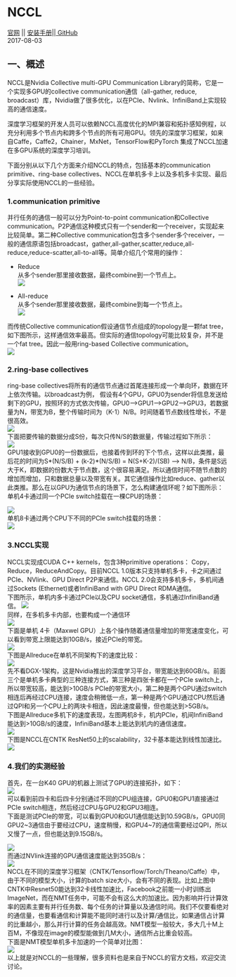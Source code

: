 # NCCL  
[官网](https://developer.nvidia.com/nccl)  || [安装手册](https://docs.nvidia.com/deeplearning/sdk/nccl-install-guide/index.html)||[ 
GitHub](https://github.com/NVIDIA/nccl)     
2017-08-03  
## 一、概述  
NCCL是Nvidia Collective multi-GPU Communication Library的简称，它是一个实现多GPU的collective communication通信（all-gather, reduce, broadcast）库，Nvidia做了很多优化，以在PCIe、Nvlink、InfiniBand上实现较高的通信速度。

深度学习框架的开发人员可以依赖NCCL高度优化的MPI兼容和拓扑感知例程，以充分利用多个节点内和跨多个节点的所有可用GPU。领先的深度学习框架，如来自Caffe，Caffe2，Chainer，MxNet，TensorFlow和PyTorch 集成了NCCL加速在多GPU系统的深度学习培训。   
   
下面分别从以下几个方面来介绍NCCL的特点，包括基本的communication primitive、ring-base collectives、NCCL在单机多卡上以及多机多卡实现、最后分享实际使用NCCL的一些经验。   
### 1.communication primitive   
并行任务的通信一般可以分为Point-to-point communication和Collective communication。P2P通信这种模式只有一个sender和一个receiver，实现起来比较简单。第二种Collective communication包含多个sender多个receiver，一般的通信原语包括broadcast，gather,all-gather,scatter,reduce,all-reduce,reduce-scatter,all-to-all等。简单介绍几个常用的操作：   
* Reduce   
从多个sender那里接收数据，最终combine到一个节点上。    
 ![](../imgs/14.png)   

* All-reduce  
从多个sender那里接收数据，最终combine到每一个节点上。  
![](../imgs/15.png)   

而传统Collective communication假设通信节点组成的topology是一颗fat tree，如下图所示，这样通信效率最高。但实际的通信topology可能比较复杂，并不是一个fat tree。因此一般用ring-based Collective communication。   
![](../imgs/48.png)
### 2.ring-base collectives
ring-base collectives将所有的通信节点通过首尾连接形成一个单向环，数据在环上依次传输。以broadcast为例， 假设有4个GPU，GPU0为sender将信息发送给剩下的GPU，按照环的方式依次传输，GPU0-->GPU1-->GPU2-->GPU3，若数据量为N，带宽为B，整个传输时间为（K-1）N/B。时间随着节点数线性增长，不是很高效。   
![](../imgs/16.png)   
下面把要传输的数据分成S份，每次只传N/S的数据量，传输过程如下所示：   
![](../imgs/17.png)   
GPU1接收到GPU0的一份数据后，也接着传到环的下个节点，这样以此类推，最后花的时间为S*(N/S/B) + (k-2)*(N/S/B) = N(S+K-2)/(SB) --> N/B，条件是S远大于K，即数据的份数大于节点数，这个很容易满足。所以通信时间不随节点数的增加而增加，只和数据总量以及带宽有关。其它通信操作比如reduce、gather以此类推。那么在以GPU为通信节点的场景下，怎么构建通信环呢？如下图所示：   
单机4卡通过同一个PCIe switch挂载在一棵CPU的场景：   

![](../imgs/18.png)   
单机8卡通过两个CPU下不同的PCIe switch挂载的场景：   
![](../imgs/19.png)   

### 3.NCCL实现  
NCCL实现成CUDA C++ kernels，包含3种primitive operations： Copy，Reduce，ReduceAndCopy。目前NCCL 1.0版本只支持单机多卡，卡之间通过PCIe、NVlink、GPU Direct P2P来通信。NCCL 2.0会支持多机多卡，多机间通过Sockets (Ethernet)或者InfiniBand with GPU Direct RDMA通信。    
下图所示，单机内多卡通过PCIe以及CPU socket通信，多机通过InfiniBand通信。
![](../imgs/20.png)   
同样，在多机多卡内部，也要构成一个通信环   
![](../imgs/21.png)   
下面是单机 4卡（Maxwel GPU）上各个操作随着通信量增加的带宽速度变化，可以看到带宽上限能达到10GB/s，接近PCIe的带宽。   
![](../imgs/22.png)   
下图是Allreduce在单机不同架构下的速度比较：   
![](../imgs/23.png)   
先不看DGX-1架构，这是Nvidia推出的深度学习平台，带宽能达到60GB/s。前面三个是单机多卡典型的三种连接方式，第三种是四张卡都在一个PCIe switch上，所以带宽较高，能达到>10GB/s PCIe的带宽大小，第二种是两个GPU通过switch相连后再经过CPU连接，速度会稍微低一点，第一种是两个GPU通过CPU然后通过QPI和另一个CPU上的两块卡相连，因此速度最慢，但也能达到>5GB/s。   
下图是Allreduce多机下的速度表现，左图两机8卡，机内PCIe，机间InfiniBand能达到>10GB/s的速度，InfiniBand基本上能达到机内的通信速度。   
![](../imgs/24.png)   
下图是NCCL在CNTK ResNet50上的scalability，32卡基本能达到线性加速比。   
![](../imgs/25.png)   

### 4.我们的实测经验

首先，在一台K40 GPU的机器上测试了GPU的连接拓扑，如下：   
![](../imgs/26.png)   
可以看到前四卡和后四卡分别通过不同的CPU组连接，GPU0和GPU1直接通过PCIe switch相连，然后经过CPU与GPU2和GPU3相连。   
下面是测试PCIe的带宽，可以看到GPU0和GU1通信能达到10.59GB/s，GPU0同GPU2~3通信由于要经过CPU，速度稍慢，和GPU4~7的通信需要经过QPI，所以又慢了一点，但也能达到9.15GB/s。
   
![](../imgs/27.png)   
而通过NVlink连接的GPU通信速度能达到35GB/s：  
![](../imgs/28.png)   
NCCL在不同的深度学习框架（CNTK/Tensorflow/Torch/Theano/Caffe）中，由于不同的模型大小，计算的batch size大小，会有不同的表现。比如上图中CNTK中Resnet50能达到32卡线性加速比，Facebook之前能一小时训练出ImageNet，而在NMT任务中，可能不会有这么大的加速比。因为影响并行计算效率的因素主要有并行任务数、每个任务的计算量以及通信时间。我们不仅要看绝对的通信量，也要看通信和计算能不能同时进行以及计算/通信比，如果通信占计算的比重越小，那么并行计算的任务会越高效。NMT模型一般较大，多大几十M上百M，不像现在image的模型能做到几M大小，通信所占比重会较高。    
下面是NMT模型单机多卡加速的一个简单对比图：   
![](../imgs/29.png)   
以上就是对NCCL的一些理解，很多资料也是来自于NCCL的官方文档，欢迎交流讨论。  